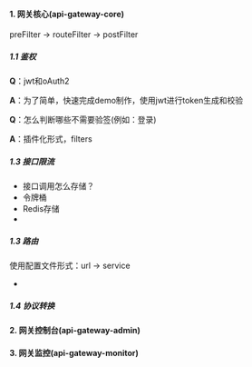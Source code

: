 #### 1. 网关核心(api-gateway-core)





preFilter -> routeFilter -> postFilter





##### 1.1 鉴权

**Q**：jwt和oAuth2

**A**：为了简单，快速完成demo制作，使用jwt进行token生成和校验



**Q**：怎么判断哪些不需要验签(例如：登录)

**A**：插件化形式，filters



##### 1.3 接口限流

- 接口调用怎么存储？
- 令牌桶
- Redis存储
- 



##### 1.3 路由

使用配置文件形式：url -> service



- 

  



##### 1.4 协议转换





#### 2. 网关控制台(api-gateway-admin)



#### 3. 网关监控(api-gateway-monitor)

